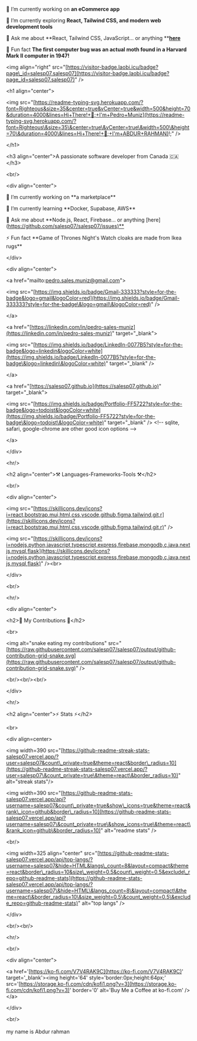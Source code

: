 🔖 I’m currently working on **an eCommerce app**

🌱 I’m currently exploring **React, Tailwind CSS, and modern web development tools**

💬 Ask me about \*\*React, Tailwind CSS, JavaScript... or anything \*\***[here](https://github.com/AbdurRahman-202416/)**

🔨 Fun fact **The first computer bug was an actual moth found in a Harvard Mark II computer in 1947!**





\<img align="right" src="[https://visitor-badge.laobi.icu/badge?page\_id=salesp07.salesp07](https://visitor-badge.laobi.icu/badge?page_id=salesp07.salesp07)" />



\<h1 align="center">

&#x20;   \<img src="[https://readme-typing-svg.herokuapp.com/?font=Righteous&size=35&center=true&vCenter=true&width=500&height=70&duration=4000&lines=Hi+There!+👋;+I'm+Pedro+Muniz](https://readme-typing-svg.herokuapp.com/?font=Righteous\&size=35\&center=true\&vCenter=true\&width=500\&height=70\&duration=4000\&lines=Hi+There!+👋;+I'm+ABDUR+RAHMAN)!;" />

\</h1>



\<h3 align="center">A passionate software developer from Canada 🇨🇦\</h3>



\<br/>



\<div align="center">

&#x20;

&#x20;🔭 I’m currently working on \*\*a marketplace\*\*

&#x20;

&#x20;🌱 I’m currently learning \*\*Docker, Supabase, AWS\*\*



💬 Ask me about \*\*Node.js, React, Firebase... or anything [here]\([https://github.com/salesp07/salesp07/issues)\*\*](https://github.com/salesp07/salesp07/issues\)**)



⚡ Fun fact \*\*Game of Thrones Night's Watch cloaks are made from Ikea rugs\*\*



&#x20;\</div>

&#x20;

\<div align="center">&#x20;

&#x20; \<a href="mailto:[pedro.sales.muniz@gmail.com](mailto\:pedro.sales.muniz@gmail.com)">

&#x20;   \<img src="[https://img.shields.io/badge/Gmail-333333?style=for-the-badge&logo=gmail&logoColor=red](https://img.shields.io/badge/Gmail-333333?style=for-the-badge\&logo=gmail\&logoColor=red)" />

&#x20; \</a>

&#x20; \<a href="[https://linkedin.com/in/pedro-sales-muniz](https://linkedin.com/in/pedro-sales-muniz)" target="\_blank">

&#x20;   \<img src="[https://img.shields.io/badge/LinkedIn-0077B5?style=for-the-badge&logo=linkedin&logoColor=white](https://img.shields.io/badge/LinkedIn-0077B5?style=for-the-badge\&logo=linkedin\&logoColor=white)" target="\_blank" />

&#x20; \</a>

&#x20; \<a href="[https://salesp07.github.io](https://salesp07.github.io)" target="\_blank">

&#x20;    \<img src="[https://img.shields.io/badge/Portfolio-FF5722?style=for-the-badge&logo=todoist&logoColor=white](https://img.shields.io/badge/Portfolio-FF5722?style=for-the-badge\&logo=todoist\&logoColor=white)" target="\_blank" /> \<!-- sqlite, safari, google-chrome are other good icon options -->

&#x20; \</a>

\</div>



&#x20;\<hr/>

&#x20;

\<h2 align="center">⚒️ Languages-Frameworks-Tools ⚒️\</h2>

\<br/>

\<div align="center">

&#x20;   \<img src="[https://skillicons.dev/icons?i=react,bootstrap,mui,html,css,vscode,github,figma,tailwind,git,r](https://skillicons.dev/icons?i=react,bootstrap,mui,html,css,vscode,github,figma,tailwind,git,r)" />

&#x20;   \<img src="[https://skillicons.dev/icons?i=nodejs,python,javascript,typescript,express,firebase,mongodb,c,java,nextjs,mysql,flask](https://skillicons.dev/icons?i=nodejs,python,javascript,typescript,express,firebase,mongodb,c,java,nextjs,mysql,flask)" />\<br>

\</div>



\<br/>

\<hr/>



\<div align="center">

&#x20; \<h2>🐍 My Contributions 🐍\</h2>

&#x20; \<br>

&#x20; \<img alt="snake eating my contributions" src="[https://raw.githubusercontent.com/salesp07/salesp07/output/github-contribution-grid-snake.svg](https://raw.githubusercontent.com/salesp07/salesp07/output/github-contribution-grid-snake.svg)" />

&#x20;&#x20;

&#x20; \<br/>\<br/>\<br/>

\</div>



\<hr/>



\<h2 align="center">⚡ Stats ⚡\</h2>

\<br>

\<div align=center>

&#x20; \<img width=390 src="[https://github-readme-streak-stats-salesp07.vercel.app/?user=salesp07&count\_private=true&theme=react&border\_radius=10](https://github-readme-streak-stats-salesp07.vercel.app/?user=salesp07\&count_private=true\&theme=react\&border_radius=10)" alt="streak stats"/>

&#x20; \<img width=390 src="[https://github-readme-stats-salesp07.vercel.app/api?username=salesp07&count\_private=true&show\_icons=true&theme=react&rank\_icon=github&border\_radius=10](https://github-readme-stats-salesp07.vercel.app/api?username=salesp07\&count_private=true\&show_icons=true\&theme=react\&rank_icon=github\&border_radius=10)" alt="readme stats" />

&#x20; \<br/>

&#x20; \<img width=325 align="center" src="[https://github-readme-stats-salesp07.vercel.app/api/top-langs/?username=salesp07&hide=HTML&langs\_count=8&layout=compact&theme=react&border\_radius=10&size\_weight=0.5&count\_weight=0.5&exclude\_repo=github-readme-stats](https://github-readme-stats-salesp07.vercel.app/api/top-langs/?username=salesp07\&hide=HTML\&langs_count=8\&layout=compact\&theme=react\&border_radius=10\&size_weight=0.5\&count_weight=0.5\&exclude_repo=github-readme-stats)" alt="top langs" />

\</div>



\<br/>\<br/>



\<hr/>



\<br/>



\<div align="center">

\<a href='[https://ko-fi.com/V7V4RAK9C](https://ko-fi.com/V7V4RAK9C)' target='\_blank'>\<img height='64' style='border:0px;height:64px;' src='[https://storage.ko-fi.com/cdn/kofi1.png?v=3](https://storage.ko-fi.com/cdn/kofi1.png?v=3)' border='0' alt='Buy Me a Coffee at ko-fi.com' />\</a>

\</div>



\<br/>\
\
my name is Abdur rahman 

